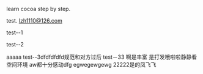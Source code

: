 learn cocoa step by step.

test.
lzh1110@126.com

test--1

test--2

aaaaa
test--3dfdfdfdfd规范和对方过后
test－33
啊是丰富
是打发哦啦啦静静看空间环境
aw都十分感动dfg
egwegewgewg
22222是的凤飞飞
